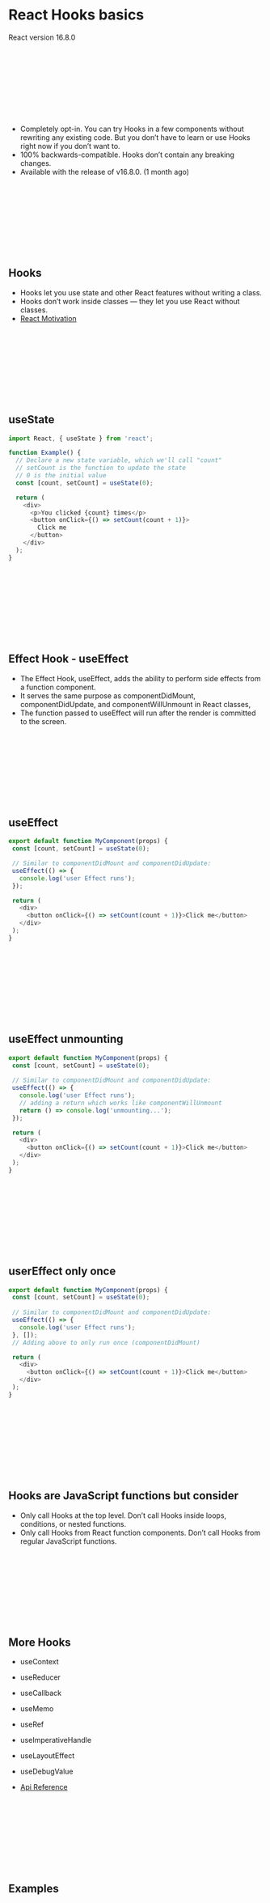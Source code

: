 # React Hooks basics
React version 16.8.0

<br/>
<br/>
<br/>
<br/>
<br/>
<br/>
<br/>
<br/>

* Completely opt-in. You can try Hooks in a few components without rewriting any existing code. But you don’t have to learn or use Hooks right now if you don’t want to.
* 100% backwards-compatible. Hooks don’t contain any breaking changes.
* Available with the release of v16.8.0. (1 month ago)

<br/>
<br/>
<br/>
<br/>
<br/>
<br/>
<br/>
<br/>

## Hooks
* Hooks let you use state and other React features without writing a class.
* Hooks don’t work inside classes — they let you use React without classes.
* [React Motivation](https://reactjs.org/docs/hooks-intro.html#motivation)

<br/>
<br/>
<br/>
<br/>
<br/>
<br/>
<br/>
<br/>

## useState
```JavaScript
import React, { useState } from 'react';

function Example() {
  // Declare a new state variable, which we'll call "count"
  // setCount is the function to update the state
  // 0 is the initial value
  const [count, setCount] = useState(0);

  return (
    <div>
      <p>You clicked {count} times</p>
      <button onClick={() => setCount(count + 1)}>
        Click me
      </button>
    </div>
  );
}
```

<br/>
<br/>
<br/>
<br/>
<br/>
<br/>
<br/>
<br/>

## Effect Hook - useEffect

* The Effect Hook, useEffect, adds the ability to perform side effects from a function component.
* It serves the same purpose as componentDidMount, componentDidUpdate, and componentWillUnmount in React classes,
* The function passed to useEffect will run after the render is committed to the screen.

<br/>
<br/>
<br/>
<br/>
<br/>
<br/>
<br/>
<br/>

## useEffect
```JavaScript
export default function MyComponent(props) {
 const [count, setCount] = useState(0);

 // Similar to componentDidMount and componentDidUpdate:
 useEffect(() => {
   console.log('user Effect runs');
 });

 return (
   <div>
     <button onClick={() => setCount(count + 1)}>Click me</button>
   </div>
 );
}
```

<br/>
<br/>
<br/>
<br/>
<br/>
<br/>
<br/>
<br/>

## useEffect unmounting
```JavaScript
export default function MyComponent(props) {
 const [count, setCount] = useState(0);
 
 // Similar to componentDidMount and componentDidUpdate:
 useEffect(() => {
   console.log('user Effect runs');
   // adding a return which works like componentWillUnmount
   return () => console.log('unmounting...');
 });

 return (
   <div>
     <button onClick={() => setCount(count + 1)}>Click me</button>
   </div>
 );
}
```

<br/>
<br/>
<br/>
<br/>
<br/>
<br/>
<br/>
<br/>

## userEffect only once

```JavaScript
export default function MyComponent(props) {
 const [count, setCount] = useState(0);
 
 // Similar to componentDidMount and componentDidUpdate:
 useEffect(() => {
   console.log('user Effect runs');
 }, []);
 // Adding above to only run once (componentDidMount)

 return (
   <div>
     <button onClick={() => setCount(count + 1)}>Click me</button>
   </div>
 );
}
```

<br/>
<br/>
<br/>
<br/>
<br/>
<br/>
<br/>
<br/>

## Hooks are JavaScript functions but consider 

* Only call Hooks at the top level. Don’t call Hooks inside loops, conditions, or nested functions.
* Only call Hooks from React function components. Don’t call Hooks from regular JavaScript functions.

<br/>
<br/>
<br/>
<br/>
<br/>
<br/>
<br/>
<br/>

## More Hooks
* useContext
* useReducer	
* useCallback
* useMemo
* useRef
* useImperativeHandle
* useLayoutEffect
* useDebugValue

* [Api Reference](https://reactjs.org/docs/hooks-reference.html)

<br/>
<br/>
<br/>
<br/>
<br/>
<br/>
<br/>
<br/>

## Examples

<br/>
<br/>
<br/>
<br/>
<br/>
<br/>
